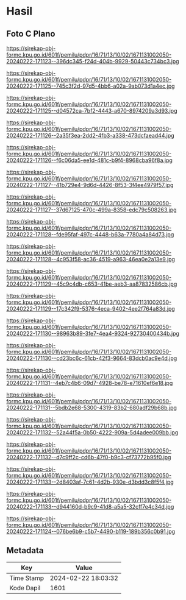 # Hasil

## Foto C Plano

https://sirekap-obj-formc.kpu.go.id/601f/pemilu/pdpr/16/71/13/10/02/1671131002050-20240222-171123--396dc345-f24d-404b-9929-50443c734bc3.jpg

https://sirekap-obj-formc.kpu.go.id/601f/pemilu/pdpr/16/71/13/10/02/1671131002050-20240222-171125--745c3f2d-97d5-4bb6-a02a-9ab073d1a4ec.jpg

https://sirekap-obj-formc.kpu.go.id/601f/pemilu/pdpr/16/71/13/10/02/1671131002050-20240222-171125--d04572ca-7bf2-4443-a670-8974209a3d93.jpg

https://sirekap-obj-formc.kpu.go.id/601f/pemilu/pdpr/16/71/13/10/02/1671131002050-20240222-171126--2a35f3ea-2dd2-4fb3-a338-473dcfaead44.jpg

https://sirekap-obj-formc.kpu.go.id/601f/pemilu/pdpr/16/71/13/10/02/1671131002050-20240222-171126--f6c06da5-ee1d-481c-b9f4-8968cba96f8a.jpg

https://sirekap-obj-formc.kpu.go.id/601f/pemilu/pdpr/16/71/13/10/02/1671131002050-20240222-171127--41b729e4-9d6d-4426-8f53-3f4ee4979f57.jpg

https://sirekap-obj-formc.kpu.go.id/601f/pemilu/pdpr/16/71/13/10/02/1671131002050-20240222-171127--37d67125-470c-499a-8358-edc79c508263.jpg

https://sirekap-obj-formc.kpu.go.id/601f/pemilu/pdpr/16/71/13/10/02/1671131002050-20240222-171128--fde95faf-497c-4448-b63a-7780a4a84d73.jpg

https://sirekap-obj-formc.kpu.go.id/601f/pemilu/pdpr/16/71/13/10/02/1671131002050-20240222-171128--4c953f58-ac36-4519-a963-46ea0e2a13e9.jpg

https://sirekap-obj-formc.kpu.go.id/601f/pemilu/pdpr/16/71/13/10/02/1671131002050-20240222-171129--45c9c4db-c653-41be-aeb3-aa87832586cb.jpg

https://sirekap-obj-formc.kpu.go.id/601f/pemilu/pdpr/16/71/13/10/02/1671131002050-20240222-171129--17c342f9-5376-4eca-9402-4ee2f764a83d.jpg

https://sirekap-obj-formc.kpu.go.id/601f/pemilu/pdpr/16/71/13/10/02/1671131002050-20240222-171130--98963b89-3fe7-4ea4-9324-92730400434b.jpg

https://sirekap-obj-formc.kpu.go.id/601f/pemilu/pdpr/16/71/13/10/02/1671131002050-20240222-171130--cd23bc6c-61cb-42f3-9664-83dcb0ac9e4d.jpg

https://sirekap-obj-formc.kpu.go.id/601f/pemilu/pdpr/16/71/13/10/02/1671131002050-20240222-171131--4eb7c4b6-09d7-4928-be78-e71610ef6e18.jpg

https://sirekap-obj-formc.kpu.go.id/601f/pemilu/pdpr/16/71/13/10/02/1671131002050-20240222-171131--5bdb2e68-5300-4319-83b2-680adf29b68b.jpg

https://sirekap-obj-formc.kpu.go.id/601f/pemilu/pdpr/16/71/13/10/02/1671131002050-20240222-171132--52a44f5a-0b50-4222-909a-5d4adee009bb.jpg

https://sirekap-obj-formc.kpu.go.id/601f/pemilu/pdpr/16/71/13/10/02/1671131002050-20240222-171132--d7c9ff2c-cd6b-47f0-b9c3-cf73772b95f0.jpg

https://sirekap-obj-formc.kpu.go.id/601f/pemilu/pdpr/16/71/13/10/02/1671131002050-20240222-171133--2d8403af-7c61-4d2b-930e-d3bdd3c8f5f4.jpg

https://sirekap-obj-formc.kpu.go.id/601f/pemilu/pdpr/16/71/13/10/02/1671131002050-20240222-171133--d944160d-b9c9-41d8-a5a5-32cff7e4c34d.jpg

https://sirekap-obj-formc.kpu.go.id/601f/pemilu/pdpr/16/71/13/10/02/1671131002050-20240222-171124--076be6b9-c5b7-4490-b119-189b356c0b91.jpg


## Metadata

| Key        | Value               |
| ---------- | ------------------- |
| Time Stamp | 2024-02-22 18:03:32 |
| Kode Dapil | 1601                |



